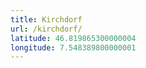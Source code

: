 ```yaml
---
title: Kirchdorf
url: /kirchdorf/
latitude: 46.819865300000004
longitude: 7.548389800000001
---
```


